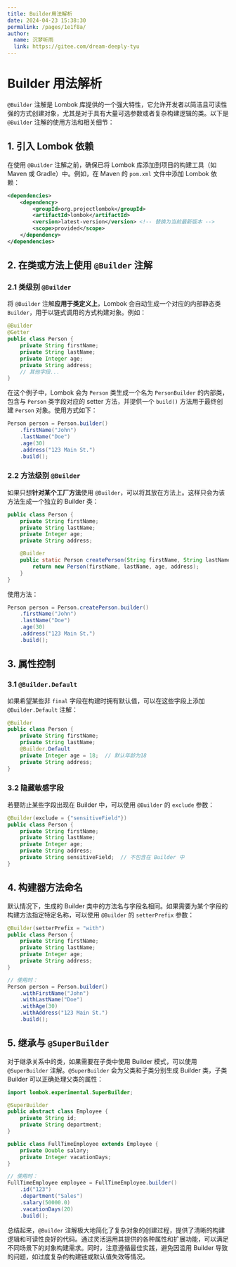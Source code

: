 ```yaml
---
title: Builder用法解析
date: 2024-04-23 15:38:30
permalink: /pages/1e1f8a/
author: 
  name: 沉梦听雨
  link: https://gitee.com/dream-deeply-tyu
---
```

# Builder 用法解析

`@Builder` 注解是 Lombok 库提供的一个强大特性，它允许开发者以简洁且可读性强的方式创建对象，尤其是对于具有大量可选参数或者复杂构建逻辑的类。以下是 `@Builder` 注解的使用方法和相关细节：

## 1. 引入 Lombok 依赖

在使用 `@Builder` 注解之前，确保已将 Lombok 库添加到项目的构建工具（如 Maven 或 Gradle）中。例如，在 Maven 的 `pom.xml` 文件中添加 Lombok 依赖：

```xml
<dependencies>
    <dependency>
        <groupId>org.projectlombok</groupId>
        <artifactId>lombok</artifactId>
        <version>latest-version</version> <!-- 替换为当前最新版本 -->
        <scope>provided</scope>
    </dependency>
</dependencies>
```

## 2. 在类或方法上使用 `@Builder` 注解

### 2.1 类级别 `@Builder`

将 `@Builder` 注解**应用于类定义上**，Lombok 会自动生成一个对应的内部静态类 `Builder`，用于以链式调用的方式构建对象。例如：

```java
@Builder
@Getter
public class Person {
    private String firstName;
    private String lastName;
    private Integer age;
    private String address;
    // 其他字段...
}
```

在这个例子中，Lombok 会为 `Person` 类生成一个名为 `PersonBuilder` 的内部类，包含与 `Person` 类字段对应的 setter 方法，并提供一个 `build()` 方法用于最终创建 `Person` 对象。使用方式如下：

```java
Person person = Person.builder()
    .firstName("John")
    .lastName("Doe")
    .age(30)
    .address("123 Main St.")
    .build();
```

### 2.2 方法级别 `@Builder`

如果只想**针对某个工厂方法**使用 `@Builder`，可以将其放在方法上。这样只会为该方法生成一个独立的 Builder 类：

```java
public class Person {
    private String firstName;
    private String lastName;
    private Integer age;
    private String address;

    @Builder
    public static Person createPerson(String firstName, String lastName, int age, String address) {
        return new Person(firstName, lastName, age, address);
    }
}
```

使用方法：

```java
Person person = Person.createPerson.builder()
    .firstName("John")
    .lastName("Doe")
    .age(30)
    .address("123 Main St.")
    .build();
```

## 3. 属性控制

### 3.1 `@Builder.Default`

如果希望某些非 `final` 字段在构建时拥有默认值，可以在这些字段上添加 `@Builder.Default` 注解：

```java
@Builder
public class Person {
    private String firstName;
    private String lastName;
    @Builder.Default
    private Integer age = 18;  // 默认年龄为18
    private String address;
}
```

### 3.2 隐藏敏感字段

若要防止某些字段出现在 Builder 中，可以使用 `@Builder` 的 `exclude` 参数：

```java
@Builder(exclude = {"sensitiveField"})
public class Person {
    private String firstName;
    private String lastName;
    private Integer age;
    private String address;
    private String sensitiveField;  // 不包含在 Builder 中
}
```

## 4. 构建器方法命名

默认情况下，生成的 Builder 类中的方法名与字段名相同。如果需要为某个字段的构建方法指定特定名称，可以使用 `@Builder` 的 `setterPrefix` 参数：

```java
@Builder(setterPrefix = "with")
public class Person {
    private String firstName;
    private String lastName;
    private Integer age;
    private String address;
}

// 使用时：
Person person = Person.builder()
    .withFirstName("John")
    .withLastName("Doe")
    .withAge(30)
    .withAddress("123 Main St.")
    .build();
```

## 5. 继承与 `@SuperBuilder`

对于继承关系中的类，如果需要在子类中使用 Builder 模式，可以使用 `@SuperBuilder` 注解。`@SuperBuilder` 会为父类和子类分别生成 Builder 类，子类 Builder 可以正确处理父类的属性：

```java
import lombok.experimental.SuperBuilder;

@SuperBuilder
public abstract class Employee {
    private String id;
    private String department;
}

public class FullTimeEmployee extends Employee {
    private Double salary;
    private Integer vacationDays;
}

// 使用时：
FullTimeEmployee employee = FullTimeEmployee.builder()
    .id("123")
    .department("Sales")
    .salary(50000.0)
    .vacationDays(20)
    .build();
```

总结起来，`@Builder` 注解极大地简化了复杂对象的创建过程，提供了清晰的构建逻辑和可读性良好的代码。通过灵活运用其提供的各种属性和扩展功能，可以满足不同场景下的对象构建需求。同时，注意遵循最佳实践，避免因滥用 Builder 导致的问题，如过度复杂的构建链或默认值失效等情况。